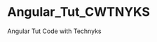 # Angular_Tut_CWTNYKS
Angular Tut Code with Technyks

<!-- Note:- -->
<!-- Angular_Tut_CWTNYKS\first-app-ngmodule>
ng serve -o --port 4201 -->


<!-- Timestamps: -->
<!-- 41:26 - NgModule vs Standalone -->
<!-- 42:22 - Create Angular ngModule Project -->
<!-- 44:54 - Run ngModule Project in different port - Compare File Structure -->
<!-- 01:07:00 - Play around with projects -->
<!-- 01:24:00 - Create Component (Home Component), Understand “export” keyword, Routing & Navigation -->
<!-- 01:43:44 - Create About Component - Routing & Navigation -->
<!-- 01:59:34 - Lazy loading - Routing & Navigation -->
<!-- 02:01:24 - Create Admin Component -->
<!-- 02:07:08 - Install & Setup Bootstrap -->
<!-- 02:33:11 - Forms in Angular with form validation -->
<!-- 02:40:09 - Add Navbar (Header Component) -->
<!-- 02:44:43 - Design Home Component -->
<!-- 02:52:48 - Add Courses Component -->
<!-- 03:08:49 - ngIf, ngFor, @if, @for, ngSwitch vs @switch, @defer, @Input & @Output decorators -->
<!-- 03:14:33 - Use of localStorage (to store & fetch courses) and Enum -->
<!-- 03:28:56 - Spread Operator, Add & Fetch Courses using localStorage in Admin & Courses Component -->
<!-- 03:56:00 - Add Bootstrap Icons & Delete Course from Admin Component -->
<!-- 04:03:27 - Add Footer -->
<!-- 04:13:40 - Restructure project & optimise code for better code readability -->
<!-- 04:21:39 - Design About Component -->
<!-- 04:26:15 - Interfaces -->
<!-- 05:04:10 - Services in Angular (Create course service for CRUD with RxJS) -->
<!-- 05:17:45 - Sync Code in both Standalone & ngModule projects -->


<!-- 05:42:40 - Implementing Signals, ZoneJS vs Signals, Writable Signal -->
<!-- 05:50:40 - Why Signals? Learn Computed Signal & @let decorator, CRUD using Signals instead of RxJS -->
<!-- 06:08:13 - Effects in Signals -->
<!-- 06:22:35 - Effects in Signals -->
<!-- 06:25:48 - Input, Output & Model Signals -->
<!-- 06:34:26 - Optimise & Sync code (using Signals Concept) -->
<!-- 06:46:25 - Build & Deploy Angular App (in Firebase hosting for free) -->
<!-- 06:57:33 - HttpClient (for APIs) -->
<!-- 07:00:34 - Pipes -->
<!-- 07:08:45 - Directives -->